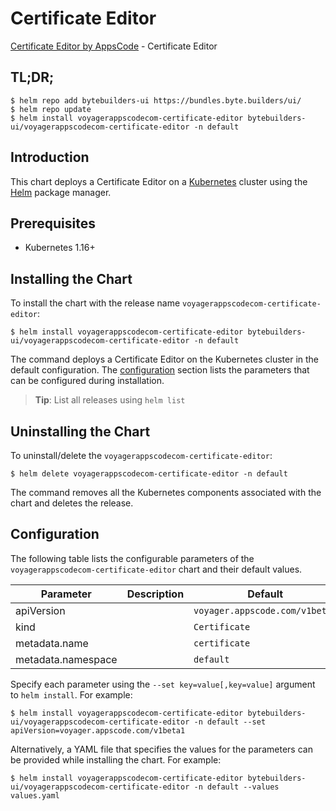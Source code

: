# Certificate Editor

[Certificate Editor by AppsCode](https://byte.builders) - Certificate Editor

## TL;DR;

```console
$ helm repo add bytebuilders-ui https://bundles.byte.builders/ui/
$ helm repo update
$ helm install voyagerappscodecom-certificate-editor bytebuilders-ui/voyagerappscodecom-certificate-editor -n default
```

## Introduction

This chart deploys a Certificate Editor on a [Kubernetes](http://kubernetes.io) cluster using the [Helm](https://helm.sh) package manager.

## Prerequisites

- Kubernetes 1.16+

## Installing the Chart

To install the chart with the release name `voyagerappscodecom-certificate-editor`:

```console
$ helm install voyagerappscodecom-certificate-editor bytebuilders-ui/voyagerappscodecom-certificate-editor -n default
```

The command deploys a Certificate Editor on the Kubernetes cluster in the default configuration. The [configuration](#configuration) section lists the parameters that can be configured during installation.

> **Tip**: List all releases using `helm list`

## Uninstalling the Chart

To uninstall/delete the `voyagerappscodecom-certificate-editor`:

```console
$ helm delete voyagerappscodecom-certificate-editor -n default
```

The command removes all the Kubernetes components associated with the chart and deletes the release.

## Configuration

The following table lists the configurable parameters of the `voyagerappscodecom-certificate-editor` chart and their default values.

|     Parameter      | Description |                  Default                  |
|--------------------|-------------|-------------------------------------------|
| apiVersion         |             | <code>voyager.appscode.com/v1beta1</code> |
| kind               |             | <code>Certificate</code>                  |
| metadata.name      |             | <code>certificate</code>                  |
| metadata.namespace |             | <code>default</code>                      |


Specify each parameter using the `--set key=value[,key=value]` argument to `helm install`. For example:

```console
$ helm install voyagerappscodecom-certificate-editor bytebuilders-ui/voyagerappscodecom-certificate-editor -n default --set apiVersion=voyager.appscode.com/v1beta1
```

Alternatively, a YAML file that specifies the values for the parameters can be provided while
installing the chart. For example:

```console
$ helm install voyagerappscodecom-certificate-editor bytebuilders-ui/voyagerappscodecom-certificate-editor -n default --values values.yaml
```
